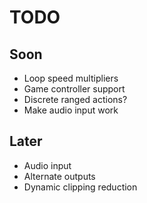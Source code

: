 # TODO

## Soon

- Loop speed multipliers
- Game controller support
- Discrete ranged actions?
- Make audio input work

## Later

- Audio input
- Alternate outputs
- Dynamic clipping reduction
